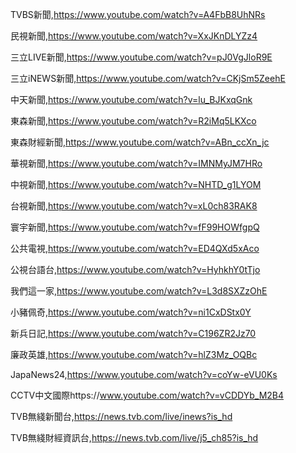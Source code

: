 TVBS新聞,https://www.youtube.com/watch?v=A4FbB8UhNRs

民視新聞,https://www.youtube.com/watch?v=XxJKnDLYZz4

三立LIVE新聞,https://www.youtube.com/watch?v=pJ0VgJloR9E

三立iNEWS新聞,https://www.youtube.com/watch?v=CKjSm5ZeehE

中天新聞,https://www.youtube.com/watch?v=lu_BJKxqGnk

東森新聞,https://www.youtube.com/watch?v=R2iMq5LKXco

東森財經新聞,https://www.youtube.com/watch?v=ABn_ccXn_jc

華視新聞,https://www.youtube.com/watch?v=IMNMyJM7HRo

中視新聞,https://www.youtube.com/watch?v=NHTD_g1LYOM

台視新聞,https://www.youtube.com/watch?v=xL0ch83RAK8

寰宇新聞,https://www.youtube.com/watch?v=fF99HOWfgpQ

公共電視,https://www.youtube.com/watch?v=ED4QXd5xAco

公視台語台,https://www.youtube.com/watch?v=HyhkhY0tTjo

我們這一家,https://www.youtube.com/watch?v=L3d8SXZzOhE

小豬佩奇,https://www.youtube.com/watch?v=ni1CxDStx0Y

新兵日記,https://www.youtube.com/watch?v=C196ZR2Jz70

廉政英雄,https://www.youtube.com/watch?v=hlZ3Mz_OQBc

JapaNews24,https://www.youtube.com/watch?v=coYw-eVU0Ks

CCTV中文國際https://www.youtube.com/watch?v=vCDDYb_M2B4

TVB無綫新聞台,https://news.tvb.com/live/inews?is_hd

TVB無綫財經資訊台,https://news.tvb.com/live/j5_ch85?is_hd
